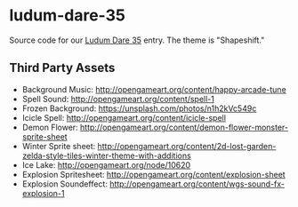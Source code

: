 # ludum-dare-35
Source code for our [Ludum Dare 35](http://ludumdare.com/compo/) entry.  The theme is "Shapeshift."

## Third Party Assets

* Background Music: http://opengameart.org/content/happy-arcade-tune
* Spell Sound: http://opengameart.org/content/spell-1
* Frozen Background: https://unsplash.com/photos/n1h2kVc549c
* Icicle Spell: http://opengameart.org/content/icicle-spell
* Demon Flower: http://opengameart.org/content/demon-flower-monster-sprite-sheet
* Winter Sprite sheet: http://opengameart.org/content/2d-lost-garden-zelda-style-tiles-winter-theme-with-additions
* Ice Lake: http://opengameart.org/node/10620
* Explosion Spritesheet: http://opengameart.org/content/explosion-sheet
* Explosion Soundeffect: http://opengameart.org/content/wgs-sound-fx-explosion-1
